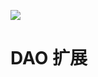[![](https://jitpack.io/v/houkunlin/dao-extend-starter.svg)](https://jitpack.io/#houkunlin/dao-extend-starter)

# DAO 扩展
